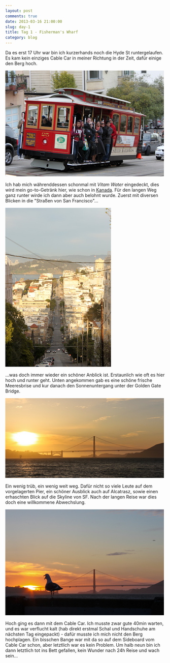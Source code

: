 ```yaml
---
layout: post
comments: true
date: 2013-03-16 21:00:00
slug: day-1
title: Tag 1 - Fisherman's Wharf
category: blog
---
```


Da es erst 17 Uhr war bin ich kurzerhands noch die Hyde St runtergelaufen. Es kam kein einziges Cable Car in meiner Richtung in der Zeit, dafür einige den Berg hoch.

![Cable Car](/images-blog/sfo-2013/20130316_6.jpg)

Ich hab mich währenddessen schonmal mit *Vitam Water* eingedeckt, dies wird mein go-to-Getränk hier, wie schon in [Kanada](/blogs/canada/). Für den langen Weg ganz runter wirde ich dann aber auch belohnt wurde. Zuerst mit diversen Blicken in die "Straßen von San Francisco"…

![Straßen von San Francisco](/images-blog/sfo-2013/20130316_7.jpg)

…was doch immer wieder ein schöner Anblick ist. Erstaunlich wie oft es hier hoch und runter geht. Unten angekommen gab es eine schöne frische Meeresbrise und kur danach den  Sonnenuntergang unter der Golden Gate Bridge.

![Golden Gate I](/images-blog/sfo-2013/20130316_8.jpg)

Ein wenig trüb, ein wenig weit weg. Dafür nicht so viele Leute auf dem vorgelagerten Pier, ein schöner Ausblick auch auf Alcatrasz, sowie einen erhaschten Blick auf die Skyline von SF. Nach der langen Reise war dies doch eine willkommene Abwechslung.

![Golden Gate II](/images-blog/sfo-2013/20130316_9.jpg)

Hoch ging es dann mit dem Cable Car. Ich musste zwar gute 40min warten, und es war verflucht kalt (hab direkt erstmal Schal und Handschuhe am nächsten Tag eingepackt) - dafür musste ich mich nicht den Berg hochplagen. Ein bisschen Bange war mit da so auf dem Sideboard vom Cable Car schon, aber letztlich war es kein Problem. Um halb neun bin ich dann letztlich tot ins Bett gefallen, kein Wunder nach 24h Reise und wach sein...